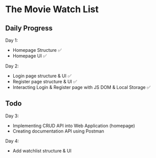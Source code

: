# The Movie Watch List 

## Daily Progress

Day 1: 
- Homepage Structure ✅
- Homepage UI ✅

Day 2:
- Login page structure & UI ✅
- Register page structure & UI ✅
- Interacting Login & Register page with JS DOM & Local Storage ✅

## Todo

Day 3:

- Implementing CRUD API into Web Application (homepage)
- Creating documentation API using Postman

Day 4:
- Add watchlist structure & UI